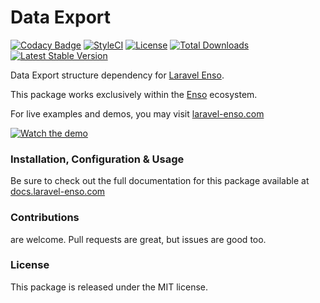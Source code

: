 # Data Export

[![Codacy Badge](https://app.codacy.com/project/badge/Grade/fae89f0edfc2495589062279e8233f76)](https://www.codacy.com/gh/laravel-enso/data-export?utm_source=github.com&amp;utm_medium=referral&amp;utm_content=laravel-enso/data-export&amp;utm_campaign=Badge_Grade) 
[![StyleCI](https://github.styleci.io/repos/148101651/shield?branch=master)](https://github.styleci.io/repos/148101651)
[![License](https://poser.pugx.org/laravel-enso/data-export/license)](https://packagist.org/packages/laravel-enso/data-export)
[![Total Downloads](https://poser.pugx.org/laravel-enso/data-export/downloads)](https://packagist.org/packages/laravel-enso/data-export)
[![Latest Stable Version](https://poser.pugx.org/laravel-enso/data-export/version)](https://packagist.org/packages/laravel-enso/data-export)

Data Export structure dependency for [Laravel Enso](https://github.com/laravel-enso/Enso).

This package works exclusively within the [Enso](https://github.com/laravel-enso/Enso) ecosystem.

For live examples and demos, you may visit [laravel-enso.com](https://www.laravel-enso.com)

[![Watch the demo](https://laravel-enso.github.io/data-export/screenshots/bulma_001_thumb.png)](https://laravel-enso.github.io/data-export/screenshots/bulma_001.png)

### Installation, Configuration & Usage

Be sure to check out the full documentation for this package available at [docs.laravel-enso.com](https://docs.laravel-enso.com/backend/data-export.html)

### Contributions

are welcome. Pull requests are great, but issues are good too.

### License

This package is released under the MIT license.
